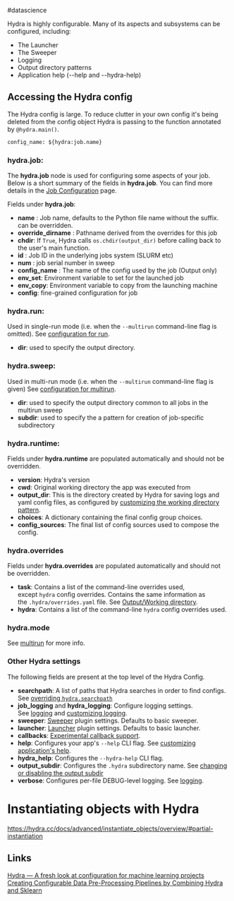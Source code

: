 
#datascience 

Hydra is highly configurable. Many of its aspects and subsystems can be configured, including:

- The Launcher
- The Sweeper
- Logging
- Output directory patterns
- Application help (--help and --hydra-help)


## Accessing the Hydra config
The Hydra config is large. To reduce clutter in your own config it's being deleted from the config object Hydra is passing to the function annotated by `@hydra.main()`.

```python
config_name: ${hydra:job.name}
```


### hydra.job:[​](https://hydra.cc/docs/configure_hydra/intro/#hydrajob "Direct link to heading")

The **hydra.job** node is used for configuring some aspects of your job. Below is a short summary of the fields in **hydra.job**. You can find more details in the [Job Configuration](https://hydra.cc/docs/configure_hydra/job/) page.

Fields under **hydra.job**:

- **name** : Job name, defaults to the Python file name without the suffix. can be overridden.
- **override_dirname** : Pathname derived from the overrides for this job
- **chdir**: If `True`, Hydra calls `os.chdir(output_dir)` before calling back to the user's main function.
- **id** : Job ID in the underlying jobs system (SLURM etc)
- **num** : job serial number in sweep
- **config_name** : The name of the config used by the job (Output only)
- **env_set**: Environment variable to set for the launched job
- **env_copy**: Environment variable to copy from the launching machine
- **config**: fine-grained configuration for job

### hydra.run:[​](https://hydra.cc/docs/configure_hydra/intro/#hydrarun "Direct link to heading")

Used in single-run mode (i.e. when the `--multirun` command-line flag is omitted). See [configuration for run](https://hydra.cc/docs/configure_hydra/workdir/#configuration-for-run).

- **dir**: used to specify the output directory.

### hydra.sweep:[​](https://hydra.cc/docs/configure_hydra/intro/#hydrasweep "Direct link to heading")

Used in multi-run mode (i.e. when the `--multirun` command-line flag is given) See [configuration for multirun](https://hydra.cc/docs/configure_hydra/workdir/#configuration-for-multirun).

- **dir**: used to specify the output directory common to all jobs in the multirun sweep
- **subdir**: used to specify the a pattern for creation of job-specific subdirectory

### hydra.runtime:[​](https://hydra.cc/docs/configure_hydra/intro/#hydraruntime "Direct link to heading")

Fields under **hydra.runtime** are populated automatically and should not be overridden.

- **version**: Hydra's version
- **cwd**: Original working directory the app was executed from
- **output_dir**: This is the directory created by Hydra for saving logs and yaml config files, as configured by [customizing the working directory pattern](https://hydra.cc/docs/configure_hydra/workdir/).
- **choices**: A dictionary containing the final config group choices.
- **config_sources**: The final list of config sources used to compose the config.

### hydra.overrides[​](https://hydra.cc/docs/configure_hydra/intro/#hydraoverrides "Direct link to heading")

Fields under **hydra.overrides** are populated automatically and should not be overridden.

- **task**: Contains a list of the command-line overrides used, except `hydra` config overrides. Contains the same information as the `.hydra/overrides.yaml` file. See [Output/Working directory](https://hydra.cc/docs/tutorials/basic/running_your_app/working_directory/).
- **hydra**: Contains a list of the command-line `hydra` config overrides used.

### hydra.mode[​](https://hydra.cc/docs/configure_hydra/intro/#hydramode "Direct link to heading")

See [multirun](https://hydra.cc/docs/tutorials/basic/running_your_app/multi-run/) for more info.

### Other Hydra settings[​](https://hydra.cc/docs/configure_hydra/intro/#other-hydra-settings "Direct link to heading")

The following fields are present at the top level of the Hydra Config.

- **searchpath**: A list of paths that Hydra searches in order to find configs. See [overriding `hydra.searchpath`](https://hydra.cc/docs/advanced/search_path/#overriding-hydrasearchpath-config)
- **job_logging** and **hydra_logging**: Configure logging settings. See [logging](https://hydra.cc/docs/tutorials/basic/running_your_app/logging/) and [customizing logging](https://hydra.cc/docs/configure_hydra/logging/).
- **sweeper**: [Sweeper](https://hydra.cc/docs/tutorials/basic/running_your_app/multi-run/#sweeper) plugin settings. Defaults to basic sweeper.
- **launcher**: [Launcher](https://hydra.cc/docs/tutorials/basic/running_your_app/multi-run/#launcher) plugin settings. Defaults to basic launcher.
- **callbacks**: [Experimental callback support](https://hydra.cc/docs/experimental/callbacks/).
- **help**: Configures your app's `--help` CLI flag. See [customizing application's help](https://hydra.cc/docs/configure_hydra/app_help/).
- **hydra_help**: Configures the `--hydra-help` CLI flag.
- **output_subdir**: Configures the `.hydra` subdirectory name. See [changing or disabling the output subdir](https://hydra.cc/docs/tutorials/basic/running_your_app/working_directory/#changing-or-disabling-hydras-output-subdir)
- **verbose**: Configures per-file DEBUG-level logging. See [logging](https://hydra.cc/docs/tutorials/basic/running_your_app/logging/).


# Instantiating objects with Hydra
https://hydra.cc/docs/advanced/instantiate_objects/overview/#partial-instantiation

## Links
[Hydra — A fresh look at configuration for machine learning projects](https://medium.com/pytorch/hydra-a-fresh-look-at-configuration-for-machine-learning-projects-50583186b710)
[Creating Configurable Data Pre-Processing Pipelines by Combining Hydra and Sklearn](https://medium.com/beyondminds/creating-configurable-data-pre-processing-pipelines-by-combining-hydra-and-sklearn-812065c9ab64)
